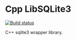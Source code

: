# Cpp LibSQLite3

[![Build status](https://gitlab.com/ninjaoflight5/cpp-libsqlite3/badges/master/pipeline.svg?key_text=GitLab%20Pipeline&key_width=90)](https://gitlab.com/ninjaoflight5/cpp-libsqlite3/-/pipelines)  

C++ sqlite3 wrapper library.
